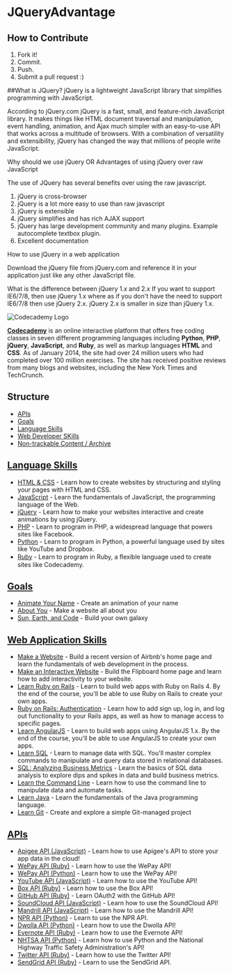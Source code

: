 # JQueryAdvantage

## How to Contribute

1. Fork it!
2. Commit.
3. Push.
5. Submit a pull request :)

##What is JQuery?
jQuery is a lightweight JavaScript library that simplifies programming with JavaScript.

According to jQuery.com
jQuery is a fast, small, and feature-rich JavaScript library. It makes things like HTML document traversal and manipulation, event handling, animation, and Ajax much simpler with an easy-to-use API that works across a multitude of browsers. With a combination of versatility and extensibility, jQuery has changed the way that millions of people write JavaScript.

Why should we use jQuery 
OR
Advantages of using jQuery over raw JavaScript


The use of JQuery has several benefits over using the raw javascript.
1. jQuery is cross-browser
2. jQuery is a lot more easy to use than raw javascript
3. jQuery is extensible
4. jQuery simplifies and has rich AJAX support
5. jQuery has large development community and many plugins. Example autocomplete textbox plugin.
6. Excellent documentation


How to use jQuery in a web application

Download the jQuery file from jQuery.com and reference it in your application just like any other JavaScript file.

What is the difference between jQuery 1.x and 2.x
If you want to support IE6/7/8, then use jQuery 1.x where as if you don't have the need to support IE6/7/8 then use jQuery 2.x. jQuery 2.x is smaller in size than jQuery 1.x.

![Codecademy Logo](http://s3.amazonaws.com/codecademy-blog/assets/logo_blue_dark.png "Codecademy Logo")

**[Codecademy](http://www.codecademy.com/)** is an online interactive platform that offers free coding classes in seven different programming languages including **Python**, **PHP**, **jQuery**, **JavaScript**, and **Ruby**, as well as markup languages **HTML** and **CSS**. As of January 2014, the site had over 24 million users who had completed over 100 million exercises. The site has received positive reviews from many blogs and websites, including the New York Times and TechCrunch.


## Structure
* [APIs](https://github.com/ummahusla/codecademy-exercise-answers/tree/master/APIs) 
* [Goals](https://github.com/ummahusla/codecademy-exercise-answers/tree/master/Goals) 
* [Language Skills](https://github.com/ummahusla/codecademy-exercise-answers/tree/master/Language%20Skills) 
* [Web Developer SKills](https://github.com/ummahusla/codecademy-exercise-answers/tree/master/Web%20Developer%20Skills) 
* [Non-trackable Content / Archive](https://github.com/ummahusla/codecademy-exercise-answers/tree/master/Non-Trackable%20Content) 



## [Language Skills](https://github.com/ummahusla/codecademy-exercise-answers/tree/master/Language%20Skills)

* [HTML & CSS](http://www.codecademy.com/en/tracks/web) - Learn how to create websites by structuring and styling your pages with HTML and CSS. 
* [JavaScript](http://www.codecademy.com/en/tracks/javascript) - Learn the fundamentals of JavaScript, the programming language of the Web. 
* [jQuery](http://www.codecademy.com/en/tracks/jquery) - Learn how to make your websites interactive and create animations by using jQuery. 
* [PHP](http://www.codecademy.com/en/tracks/php) - Learn to program in PHP, a widespread language that powers sites like Facebook. 
* [Python](http://www.codecademy.com/en/tracks/python) - Learn to program in Python, a powerful language used by sites like YouTube and Dropbox. <br />
* [Ruby](http://www.codecademy.com/en/tracks/ruby) - Learn to program in Ruby, a ﬂexible language used to create sites like Codecademy.

## [Goals](https://github.com/ummahusla/codecademy-exercise-answers/tree/master/Goals)

* [Animate Your Name](http://www.codecademy.com/en/goals/animate-your-name) - Create an animation of your name <br />
* [About You](http://www.codecademy.com/en/goals/web-beginner-en-3pc6w) - Make a website all about you <br />
* [Sun, Earth, and Code](http://www.codecademy.com/en/goals/web-beginner-en-ymqg0) - Build your own galaxy <br />

## [Web Application Skills](https://github.com/ummahusla/codecademy-exercise-answers/tree/master/Web%20Developer%20Skills)

* [Make a Website](http://www.codecademy.com/en/skills/make-a-website) - Build a recent version of Airbnb's home page and learn the fundamentals of web development in the process.<br />
* [Make an Interactive Website](http://www.codecademy.com/en/skills/make-an-interactive-website) - Build the Flipboard home page and learn how to add interactivity to your website.<br />
* [Learn Ruby on Rails](https://www.codecademy.com/learn/learn-rails) - Learn to build web apps with Ruby on Rails 4. By the end of the course, you'll be able to use Ruby on Rails to create your own apps.<br />
* [Ruby on Rails: Authentication](https://www.codecademy.com/learn/rails-auth) - Learn how to add sign up, log in, and log out functionality to your Rails apps, as well as how to manage access to specific pages.<br />
* [Learn AngularJS](http://www.codecademy.com/en/learn/learn-angularjs) - Learn to build web apps using AngularJS 1.x. By the end of the course, you'll be able to use AngularJS to create your own apps.<br />
* [Learn SQL](https://www.codecademy.com/learn/learn-sql) - Learn to manage data with SQL. You'll master complex commands to manipulate and query data stored in relational databases.<br />
* [SQL: Analyzing Business Metrics](https://www.codecademy.com/learn/sql-analyzing-business-metrics) - Learn the basics of SQL data analysis to explore dips and spikes in data and build business metrics.<br />
* [Learn the Command Line](https://www.codecademy.com/learn/learn-the-command-line) - Learn how to use the command line to manipulate data and automate tasks.<br />
* [Learn Java](https://www.codecademy.com/learn/learn-java) - Learn the fundamentals of the Java programming language.<br />
* [Learn Git](https://www.codecademy.com/learn/learn-git) - Create and explore a simple Git-managed project<br />

## [APIs](https://github.com/ummahusla/codecademy-exercise-answers/tree/master/APIs)

* [Apigee API (JavaScript)](https://github.com/ummahusla/codecademy-exercise-answers/tree/master/APIs/Apigee%20API%20-%20JavaScript) - Learn how to use Apigee's API to store your app data in the cloud!
* [WePay API (Ruby)](https://github.com/ummahusla/codecademy-exercise-answers/tree/master/APIs/WePay%20API%20-%20Ruby) - Learn how to use the WePay API!
* [WePay API (Python)](https://github.com/ummahusla/codecademy-exercise-answers/tree/master/APIs/WePay%20API%20-%20Python) - Learn how to use the WePay API!
* [YouTube API (JavaScript)](https://github.com/ummahusla/codecademy-exercise-answers/tree/master/APIs/YouTube%20API%20-%20JavaScript) - Learn how to use the YouTube API!
* [Box API (Ruby)](https://github.com/ummahusla/codecademy-exercise-answers/tree/master/APIs/Box%20API%20-%20Ruby) - Learn how to use the Box API!
* [GitHub API (Ruby)](https://github.com/ummahusla/codecademy-exercise-answers/tree/master/APIs/GitHub%20API%20-%20Ruby) - Learn OAuth2 with the GitHub API!
* [SoundCloud API (JavaScript)](https://github.com/ummahusla/codecademy-exercise-answers/tree/master/APIs/SoundCloud%20API%20-%20JavaScript) - Learn how to use the SoundCloud API!
* [Mandrill API (JavaScript)](https://github.com/ummahusla/codecademy-exercise-answers/tree/master/APIs/Mandrill%20API%20-%20JavaScript) - Learn how to use the Mandrill API!
* [NPR API (Python)](https://github.com/ummahusla/codecademy-exercise-answers/tree/master/APIs/NPR%20API%20-%20Python) - Learn to use the NPR API.
* [Dwolla API (Python)](https://github.com/ummahusla/codecademy-exercise-answers/tree/master/APIs/Dwolla%20API%20-%20Python) - Learn how to use the Dwolla API!
* [Evernote API (Ruby)](https://github.com/ummahusla/codecademy-exercise-answers/tree/master/APIs/Evernote%20API%20-%20Ruby) - Learn how to use the Evernote API!
* [NHTSA API (Python)](https://github.com/ummahusla/codecademy-exercise-answers/tree/master/APIs/NHTSA%20API%20-%20Python) - Learn how to use Python and the National Highway Traffic Safety Administration's API!
* [Twitter API (Ruby)](https://github.com/ummahusla/codecademy-exercise-answers/tree/master/APIs/Twitter%20API%20-%20Ruby) - Learn how to use the Twitter API!
* [SendGrid API (Ruby)](https://github.com/ummahusla/codecademy-exercise-answers/tree/master/APIs/SendGrid%20API%20-%20Ruby) - Learn to use the SendGrid API.

